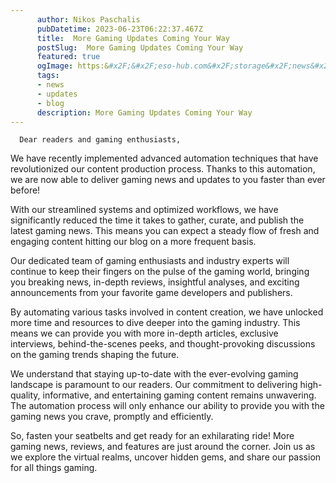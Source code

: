 ```yaml
---
      author: Nikos Paschalis
      pubDatetime: 2023-06-23T06:22:37.467Z
      title:  More Gaming Updates Coming Your Way
      postSlug:  More Gaming Updates Coming Your Way
      featured: true
      ogImage: https:&#x2F;&#x2F;eso-hub.com&#x2F;storage&#x2F;news&#x2F;byLUvVMKIeH8icf353Ufml2ydJXS399Z0VTjykrQ.webp
      tags: 
 	  - news
	  - updates
	  - blog
      description: More Gaming Updates Coming Your Way
---
```

      Dear readers and gaming enthusiasts,

We have recently implemented advanced automation techniques that have revolutionized our content production process. Thanks to this automation, we are now able to deliver gaming news and updates to you faster than ever before!

With our streamlined systems and optimized workflows, we have significantly reduced the time it takes to gather, curate, and publish the latest gaming news. This means you can expect a steady flow of fresh and engaging content hitting our blog on a more frequent basis.

Our dedicated team of gaming enthusiasts and industry experts will continue to keep their fingers on the pulse of the gaming world, bringing you breaking news, in-depth reviews, insightful analyses, and exciting announcements from your favorite game developers and publishers.

By automating various tasks involved in content creation, we have unlocked more time and resources to dive deeper into the gaming industry. This means we can provide you with more in-depth articles, exclusive interviews, behind-the-scenes peeks, and thought-provoking discussions on the gaming trends shaping the future.

We understand that staying up-to-date with the ever-evolving gaming landscape is paramount to our readers. Our commitment to delivering high-quality, informative, and entertaining gaming content remains unwavering. The automation process will only enhance our ability to provide you with the gaming news you crave, promptly and efficiently.

So, fasten your seatbelts and get ready for an exhilarating ride! More gaming news, reviews, and features are just around the corner. Join us as we explore the virtual realms, uncover hidden gems, and share our passion for all things gaming.
    